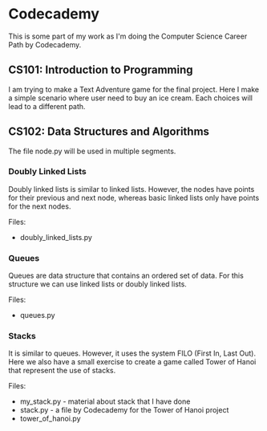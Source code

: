 # Codecademy

This is some part of my work as I'm doing the Computer Science Career Path by Codecademy.

## CS101: Introduction to Programming

I am trying to make a Text Adventure game for the final project. Here I make a simple scenario where user need to buy an ice cream. Each choices will lead to a different path.

## CS102: Data Structures and Algorithms

The file node.py will be used in multiple segments.

### Doubly Linked Lists

Doubly linked lists is similar to linked lists. However, the nodes have points for their previous and next node, whereas basic linked lists only have points for the next nodes.

Files:

* doubly_linked_lists.py

### Queues

Queues are data structure that contains an ordered set of data. For this structure we can use linked lists or doubly linked lists.

Files:

* queues.py

### Stacks

It is similar to queues. However, it uses the system FILO (First In, Last Out). Here we also have a small exercise to create a game called Tower of Hanoi that represent the use of stacks.

Files:

* my_stack.py - material about stack that I have done
* stack.py - a file by Codecademy for the Tower of Hanoi project
* tower_of_hanoi.py